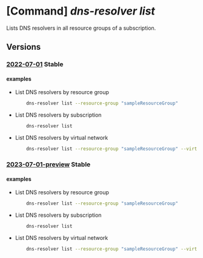 # [Command] _dns-resolver list_

Lists DNS resolvers in all resource groups of a subscription.

## Versions

### [2022-07-01](/Resources/mgmt-plane/L3N1YnNjcmlwdGlvbnMve30vcHJvdmlkZXJzL21pY3Jvc29mdC5uZXR3b3JrL2Ruc3Jlc29sdmVycw==/2022-07-01.xml) **Stable**

<!-- mgmt-plane /subscriptions/{}/providers/microsoft.network/dnsresolvers 2022-07-01 -->
<!-- mgmt-plane /subscriptions/{}/resourcegroups/{}/providers/microsoft.network/dnsresolvers 2022-07-01 -->

#### examples

- List DNS resolvers by resource group
    ```bash
        dns-resolver list --resource-group "sampleResourceGroup"
    ```

- List DNS resolvers by subscription
    ```bash
        dns-resolver list
    ```

- List DNS resolvers by virtual network
    ```bash
        dns-resolver list --resource-group "sampleResourceGroup" --virtual-network-name "sampleVirtualNetwork"
    ```

### [2023-07-01-preview](/Resources/mgmt-plane/L3N1YnNjcmlwdGlvbnMve30vcHJvdmlkZXJzL21pY3Jvc29mdC5uZXR3b3JrL2Ruc3Jlc29sdmVycw==/2023-07-01-preview.xml) **Stable**

<!-- mgmt-plane /subscriptions/{}/providers/microsoft.network/dnsresolvers 2023-07-01-preview -->
<!-- mgmt-plane /subscriptions/{}/resourcegroups/{}/providers/microsoft.network/dnsresolvers 2023-07-01-preview -->

#### examples

- List DNS resolvers by resource group
    ```bash
        dns-resolver list --resource-group "sampleResourceGroup"
    ```

- List DNS resolvers by subscription
    ```bash
        dns-resolver list
    ```

- List DNS resolvers by virtual network
    ```bash
        dns-resolver list --resource-group "sampleResourceGroup" --virtual-network-name "sampleVirtualNetwork"
    ```
